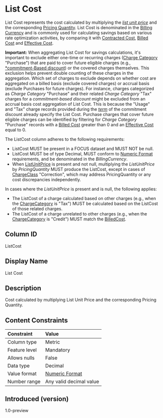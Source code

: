 # List Cost

List Cost represents the cost calculated by multiplying the [*list unit price*](#glossary:list-unit-price) and the corresponding [Pricing Quantity](#pricingquantity). List Cost is denominated in the [Billing Currency](#billingcurrency) and is commonly used for calculating savings based on various rate optimization activities, by comparing it with [Contracted Cost](#contractedcost), [Billed Cost](#billedcost) and [Effective Cost](#effectivecost).

**Important:** When aggregating List Cost for savings calculations, it's important to exclude either one-time or recurring charges ([Charge Category](#chargecategory) "Purchase") that are paid to cover future eligible charges (e.g., [*commitment-Based discount](#glossary:commitment-based-discount)) or the covered charges themselves. This exclusion helps prevent double counting of these charges in the aggregation. Which set of charges to exclude depends on whether cost are aggregated on a billed basis (exclude covered charges) or accrual basis (exclude Purchases for future charges). For instance, charges categorized as *Charge Category* "Purchase" and their related *Charge Category* "Tax" charges for a *commitment-based discount* might be excluded from an accrual basis cost aggregation of List Cost. This is because the "Usage" and "Tax" charge records provided during the [*term*](#glossary:term) of the commitment discount already specify the List Cost. Purchase charges that cover future eligible charges can be identified by filtering for *Charge Category* "Purchase" records with a [Billed Cost](#billedcost) greater than 0 and an [Effective Cost](#effectivecost) equal to 0.

The ListCost column adheres to the following requirements:

* ListCost MUST be present in a FOCUS dataset and MUST NOT be null.
* ListCost MUST be of type Decimal, MUST conform to [Numeric Format](#numericformat) requirements, and be denominated in the *BillingCurrency*.
* When [ListUnitPrice](#listunitprice) is present and not null, multiplying the *ListUnitPrice* by *PricingQuantity* MUST produce the ListCost, except in cases of [ChargeClass](#chargeclass) "Correction", which may address PricingQuantity or any cost discrepancies independently.

In cases where the *ListUnitPrice* is present and is null, the following applies:

* The ListCost of a charge calculated based on other charges (e.g., when the [ChargeCategory](#chargecategory) is "Tax") MUST be calculated based on the ListCost of those related charges.
* The ListCost of a charge unrelated to other charges (e.g., when the [ChargeCategory](#chargecategory) is "Credit") MUST match the [BilledCost](#billedcost).

## Column ID

ListCost

## Display Name

List Cost

## Description

Cost calculated by multiplying List Unit Price and the corresponding Pricing Quantity.

## Content Constraints

| Constraint      | Value                   |
|:----------------|:------------------------|
| Column type     | Metric                  |
| Feature level   | Mandatory               |
| Allows nulls    | False                   |
| Data type       | Decimal                 |
| Value format    | [Numeric Format](#numericformat) |
| Number range    | Any valid decimal value |

## Introduced (version)

1.0-preview
